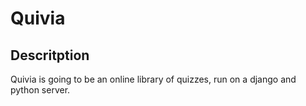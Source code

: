 # Quivia
## Descritption
Quivia is going to be an online library of quizzes, run on a django and python server.
